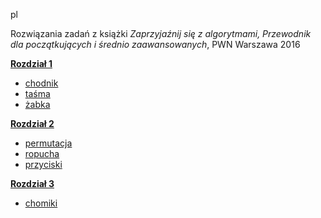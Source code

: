 
pl

Rozwiązania zadań z książki 
*Zaprzyjaźnij się z algorytmami, Przewodnik dla początkujących i  średnio zaawansowanych*, 
PWN Warszawa 2016


[**Rozdział 1**](https://github.com/adrhh/Cpp-exercises/tree/master/basic%20algorithms%20exercises/ch1)

- [chodnik](https://github.com/adrhh/Cpp-exercises/tree/master/basic%20algorithms%20exercises/ch1/chodnik)
- [taśma](https://github.com/adrhh/Cpp-exercises/tree/master/basic%20algorithms%20exercises/ch1/tasma)
- [żabka](https://github.com/adrhh/Cpp-exercises/tree/master/basic%20algorithms%20exercises/ch1/zabka)


[**Rozdział 2**](https://github.com/adrhh/Cpp-exercises/tree/master/basic%20algorithms%20exercises/ch2)
- [permutacja](https://github.com/adrhh/Cpp-exercises/tree/master/basic%20algorithms%20exercises/ch2/permu)
- [ropucha](https://github.com/adrhh/Cpp-exercises/tree/master/basic%20algorithms%20exercises/ch2/ropucha)
- [przyciski](https://github.com/adrhh/Cpp-exercises/tree/master/basic%20algorithms%20exercises/ch2/przyciski)

[**Rozdział 3**](https://github.com/adrhh/Cpp-exercises/tree/master/basic%20algorithms%20exercises/ch3)
- [chomiki](https://github.com/adrhh/Cpp-exercises/tree/master/basic%20algorithms%20exercises/ch3/chomiki)

